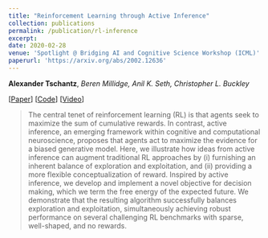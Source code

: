 ```yaml
---
title: "Reinforcement Learning through Active Inference"
collection: publications
permalink: /publication/rl-inference
excerpt: 
date: 2020-02-28
venue: 'Spotlight @ Bridging AI and Cognitive Science Workshop (ICML)'
paperurl: 'https://arxiv.org/abs/2002.12636'
---
```


__Alexander Tschantz__, _Beren Millidge, Anil K. Seth, Christopher L. Buckley_

[[Paper](https://arxiv.org/abs/2002.12636)] [[Code](https://github.com/alec-tschantz/rl-inference)] [[Video](https://baicsworkshop.github.io/program/baics_37.html)]

> The central tenet of reinforcement learning (RL) is that agents seek to maximize the sum of cumulative rewards. In contrast, active inference, an emerging framework within cognitive and computational neuroscience, proposes that agents act to maximize the evidence for a biased generative model. Here, we illustrate how ideas from active inference can augment traditional RL approaches by (i) furnishing an inherent balance of exploration and exploitation, and (ii) providing a more flexible conceptualization of reward. Inspired by active inference, we develop and implement a novel objective for decision making, which we term the free energy of the expected future. We demonstrate that the resulting algorithm successfully balances exploration and exploitation, simultaneously achieving robust performance on several challenging RL benchmarks with sparse, well-shaped, and no rewards.



